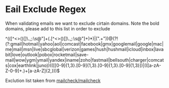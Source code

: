 # Eail Exclude Regex
When validating emails we want to exclude cirtain domains. Note the bold domains, please add to this list in order to exclude

^(([^<>()\[\]\\.,;:\s@"]+(\.[^<>()\[\]\\.,;:\s@"]+)*)|(".+"))@(?!(?:gmail|hotmail|yahoo|aol|comcast|facebook|gmx|googlemail|google|mac|me|mail|msn|live|sbcglobal|verizon|games|hush|hushmail|icloud|inbox|lavabit|love|outlook|pobox|rocketmail|save-mail|wow|ygm|ymail|yandex|iname|zoho|fastmail|bellsouth|charger|comcats|cox|earthlink|juno))((\[[0-9]{1,3}\.[0-9]{1,3}\.[0-9]{1,3}\.[0-9]{1,3}])|(([a-zA-Z\-0-9]+\.)+[a-zA-Z]{2,}))$


Exclution list taken from [mailcheck/mailcheck](https://github.com/mailcheck/mailcheck/wiki/List-of-Popular-Domains)
